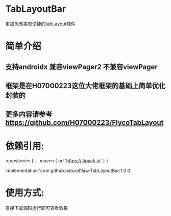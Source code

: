 # TabLayoutBar
更加优雅美观便捷的tabLayout控件

# 简单介绍
  ## 支持androidx 兼容viewPager2 不兼容viewPager
  ## 框架是在H07000223这位大佬框架的基础上简单优化封装的
  ## 更多内容请参考 https://github.com/H07000223/FlycoTabLayout

# 依赖引用:
repositories {
	  ...
	  maven { url 'https://jitpack.io' }
}

implementation 'com.github.natural1law:TabLayoutBar:1.0.0'

# 使用方式:
  直接下载源码运行即可查看效果
